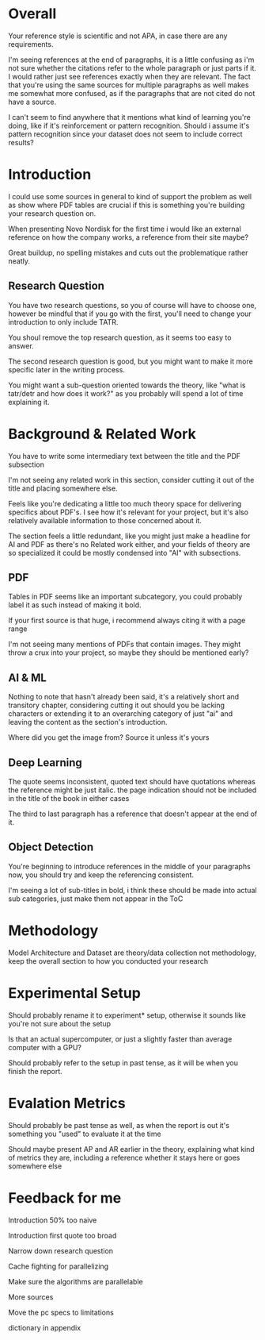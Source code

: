 # Overall

Your reference style is scientific and not APA, in case there are any requirements.

I'm seeing references at the end of paragraphs, it is a little confusing as i'm not sure whether the citations refer to the whole paragraph or just parts if it. I would rather just see references exactly when they are relevant. The fact that you're using the same sources for multiple paragraphs as well makes me somewhat more confused, as if the paragraphs that are not cited do not have a source.

I can't seem to find anywhere that it mentions what kind of learning you're doing, like if it's reinforcement or pattern recognition. Should i assume it's pattern recognition since your dataset does not seem to include correct results?

# Introduction

I could use some sources in general to kind of support the problem as well as show where PDF tables are crucial if this is something you're building your research question on.

When presenting Novo Nordisk for the first time i would like an external reference on how the company works, a reference from their site maybe?

Great buildup, no spelling mistakes and cuts out the problematique rather neatly.

## Research Question

You have two research questions, so you of course will have to choose one, however be mindful that if you go with the first, you'll need to change your introduction to only include TATR.

You shoul remove the top research question, as it seems too easy to answer.

The second research question is good, but you might want to make it more specific later in the writing process.

You might want a sub-question oriented towards the theory, like "what is tatr/detr and how does it work?" as you probably will spend a lot of time explaining it.

# Background & Related Work

You have to write some intermediary text between the title and the PDF subsection

I'm not seeing any related work in this section, consider cutting it out of the title and placing somewhere else.

Feels like you're dedicating a little too much theory space for delivering specifics about PDF's. I see how it's relevant for your project, but it's also relatively available information to those concerned about it.

The section feels a little redundant, like you might just make a headline for AI and PDF as there's no Related work either, and your fields of theory are so specialized it could be mostly condensed into "AI" with subsections.

## PDF

Tables in PDF seems like an important subcategory, you could probably label it as such instead of making it bold.

If your first source is that huge, i recommend always citing it with a page range

I'm not seeing many mentions of PDFs that contain images. They might throw a crux into your project, so maybe they should be mentioned early?

## AI & ML

Nothing to note that hasn't already been said, it's a relatively short and transitory chapter, considering cutting it out should you be lacking characters or extending it to an overarching category of just "ai" and leaving the content as the section's introduction.

Where did you get the image from? Source it unless it's yours

## Deep Learning

The quote seems inconsistent, quoted text should have quotations whereas the reference might be just italic. the page indication should not be included in the title of the book in either cases

The third to last paragraph has a reference that doesn't appear at the end of it.

## Object Detection

You're beginning to introduce references in the middle of your paragraphs now, you should try and keep the referencing consistent.

I'm seeing a lot of sub-titles in bold, i think these should be made into actual sub categories, just make them not appear in the ToC

# Methodology

Model Architecture and Dataset are theory/data collection not methodology, keep the overall section to how you conducted your research

# Experimental Setup

Should probably rename it to experiment* setup, otherwise it sounds like you're not sure about the setup

Is that an actual supercomputer, or just a slightly faster than average computer with a GPU?

Should probably refer to the setup in past tense, as it will be when you finish the report.

# Evalation Metrics

Should probably be past tense as well, as when the report is out it's something you "used" to evaluate it at the time

Should maybe present AP and AR earlier in the theory, explaining what kind of metrics they are, including a reference whether it stays here or goes somewhere else

# Feedback for me

Introduction 50% too naive

Introduction first quote too broad

Narrow down research question

Cache fighting for parallelizing

Make sure the algorithms are parallelable

More sources 

Move the pc specs to limitations

dictionary in appendix

